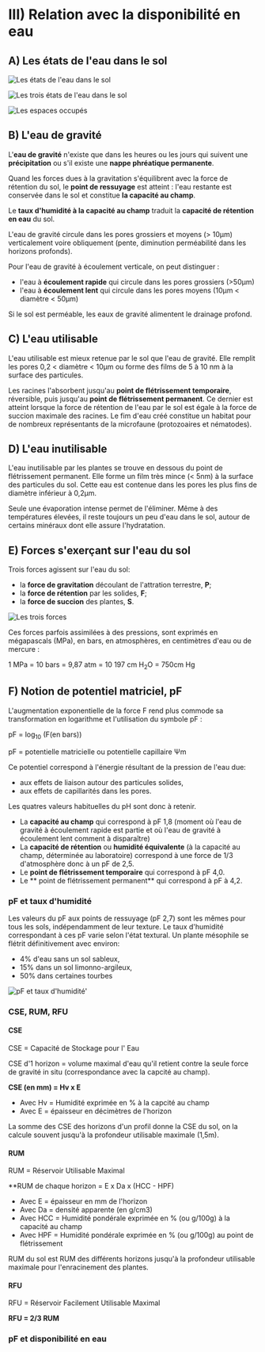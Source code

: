 
# III) Relation avec la disponibilité en eau

## A) Les états de l'eau dans le sol

![Les états de l'eau dans le sol](Images/eaudanslesol.JPG)

![Les trois états de l'eau dans le sol](etateau.JPG)

![Les espaces occupés](Images/espaces.JPG)

## B) L'eau de gravité

L'**eau de gravité** n'existe que dans les heures ou les jours qui suivent une **précipitation** ou s'il existe une **nappe phréatique permanente**.

Quand les forces dues à la gravitation s'équilibrent avec la force de rétention du sol, le **point de ressuyage** est atteint : l'eau restante est conservée dans le sol et constitue **la capacité au champ**.

Le **taux d'humidité à la capacité au champ** traduit la **capacité de rétention en eau** du sol.

L'eau de gravité circule dans les pores grossiers et moyens (> 10µm) verticalement voire obliquement (pente, diminution perméabilité dans les horizons profonds).

Pour l'eau de gravité à écoulement verticale, on peut distinguer :

* l'eau à **écoulement rapide** qui circule dans les pores grossiers (>50µm)
* l'eau à **écoulement lent** qui circule dans les pores moyens (10µm < diamètre < 50µm)

Si le sol est perméable, les eaux de gravité alimentent le drainage profond.

## C) L'eau utilisable 

L'eau utilisable est mieux retenue par le sol que l'eau de gravité. Elle remplit les pores 0,2 < diamètre < 10µm ou forme des films de 5 à 10 nm à la surface des particules.

Les racines l'absorbent jusqu'au **point de flétrissement temporaire**, réversible, puis jusqu'au **point de flétrissement permanent**. Ce dernier est atteint lorsque la force de rétention de l'eau par le sol est égale à la force de succion maximale des racines. Le fim d'eau créé constitue un habitat pour de nombreux représentants de la microfaune (protozoaires et nématodes).

## D) L'eau inutilisable

L'eau inutilisable par les plantes se trouve en dessous du point de flétrissement permanent. Elle forme un film très mince (< 5nm) à la surface des particules du sol. Cette eau est contenue dans les pores les plus fins de diamètre inférieur à 0,2µm.

Seule une évaporation intense permet de l'éliminer. Même à des températures élevées, il reste toujours un peu d'eau dans le sol, autour de certains minéraux dont elle assure l'hydratation.

## E) Forces s'exerçant sur l'eau du sol

Trois forces agissent sur l'eau du sol:

* la **force de gravitation** découlant de l'attration terrestre, **P**;
* la **force de rétention** par les solides, **F**;
* la **force de succion** des plantes, **S**.

![Les trois forces](Images/fig.JPG)

Ces forces parfois assimilées à des pressions, sont exprimés en mégapascals (MPa), en bars, en atmosphères, en centimètres d'eau ou de mercure :

1 MPa = 10 bars = 9,87 atm = 10 197 cm H<sub>2</sub>O = 750cm Hg

## F) Notion de potentiel matriciel, pF

L'augmentation exponentielle de la force F rend plus commode sa transformation en logarithme et l'utilisation du symbole pF :

pF = log<sub>10</sub> (F(en bars))

pF = potentielle matricielle ou potentielle capillaire Ψm

Ce potentiel correspond à l'énergie résultant de la pression de l'eau due:

* aux effets de liaison autour des particules solides, 
* aux effets de capillarités dans les pores.

Les quatres valeurs habituelles du pH sont donc à retenir.

* La **capacité au champ** qui correspond à pF 1,8 (moment où l'eau de gravité à écoulement rapide est partie et où l'eau de gravité à écoulement lent comment à disparaître)
* La **capacité de rétention** ou **humidité équivalente** (à la capacité au champ, déterminée au laboratoire) correspond à une force de 1/3 d'atmosphère donc à un pF de 2,5.
* Le **point de flétrissement temporaire** qui correspond à pF 4,0.
* Le ** point de flétrissement permanent** qui correspond à pF à 4,2.

### pF et taux d'humidité

Les valeurs du pF aux points de ressuyage (pF 2,7) sont les mêmes pour tous les sols, indépendamment de leur texture. Le taux d'humidité correspondant à ces pF varie selon l'état textural. Un plante mésophile se flétrit définitivement avec environ:

* 4% d'eau sans un sol sableux,
* 15% dans un sol limonno-argileux,
* 50% dans certaines tourbes

![pF et taux d'humidité'](Images/pFtauxd'humidite.JPG)

### CSE, RUM, RFU

#### CSE 

CSE = Capacité de Stockage pour l' Eau

CSE d'1 horizon = volume maximal d'eau qu'il retient contre la seule force de gravité in situ (correspondance avec la capcité au champ).

**CSE (en mm) = Hv x E**

* Avec Hv = Humidité exprimée en % à la capcité au champ
* Avec E = épaisseur en décimètres de l'horizon

La somme des CSE des horizons d'un profil donne la CSE du sol, on la calcule souvent jusqu'à la profondeur utilisable maximale (1,5m).

#### RUM

RUM = Réservoir Utilisable Maximal

**RUM de chaque horizon = E x Da x (HCC - HPF)

* Avec E = épaisseur en mm de l'horizon
* Avec Da = densité apparente (en g/cm3)
* Avec HCC = Humidité pondérale exprimée en % (ou g/100g) à la capacité au champ
* Avec HPF = Humidité pondérale exprimée en % (ou g/100g) au point de flétrissement

RUM du sol est RUM des différents horizons jusqu'à la profondeur utilisable maximale pour l'enracinement des plantes.

#### RFU

RFU = Réservoir Facilement Utilisable Maximal

**RFU = 2/3 RUM**

### pF et disponibilité en eau













































































































